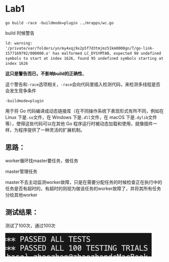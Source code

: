 # Lab1

```shell
go build -race -buildmode=plugin ../mrapps/wc.go 
```

build 时候警告

```shell
ld: warning: '/private/var/folders/yn/my4xqj9x2p5f7d3tmjmz51km0000gn/T/go-link-1577169792/000000.o' has malformed LC_DYSYMTAB, expected 98 undefined symbols to start at index 1626, found 95 undefined symbols starting at index 1626
```

**这只是警告而已，不影响build的正确性**。

这个警告和`-race`选项相关，`-race`会向代码里插入检测代码，来检测多线程是否会发生竞争条件

```shell
-buildmode=plugin
```

用于将 Go 代码编译成动态链接库（在不同操作系统下表现形式有所不同，例如在 Linux 下是`.so`文件，在 Windows 下是`.dll`文件，在 macOS 下是`.dylib`文件等），使得这些代码可以在其他 Go 程序运行时被动态加载和使用，就像插件一样，为程序提供了一种灵活的扩展机制。

## 思路：

worker循环找master要任务，做任务

master管理任务

master不去主动监测worker故障，只是在需要分配任务的时候检查正在执行中的任务是否有超时的，有超时的则视为做该任务的worker故障了，并将其所有任务分给其他worker

## 测试结果：

测试了100次，通过100次

![image-20250129185919697](./pics/image-20250129185919697.png)
